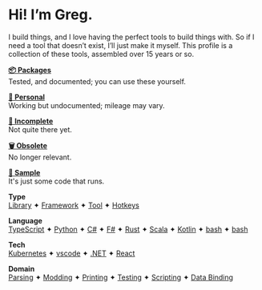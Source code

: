 # Hi! I’m Greg.

I build things, and I love having the perfect tools to build things with. So if I need a tool that doesn’t exist, I’ll just make it myself. This profile is a collection of these tools, assembled over 15 years or so. 

**[📦 Packages](https://github.com/GregRos?tab=repositories&q=topic:package)**<br>
Tested, and documented; you can use these yourself.

**[🤗 Personal](https://github.com/GregRos?tab=repositories&q=topic:personal)**<br>
Working but undocumented; mileage may vary.

**[🧩 Incomplete](https://github.com/GregRos?tab=repositories&q=topic:incomplete+topic:package+-topic:obsolete)**<br>
Not quite there yet.

**[🗑️ Obsolete](https://github.com/GregRos?tab=repositories&q=topic:obsolete)**<br>
No longer relevant.

**[🦠 Sample](https://github.com/GregRos?tab=repositories&q=topic:sample)**<br>
It's just some code that runs.

**Type**<br>
[Library](https://github.com/GregRos?tab=repositories&q=topic:library+-topic:obsolete+-topic:incomplete+topic:package)  ✦  [Framework](https://github.com/GregRos?tab=repositories&q=topic:framework+-topic:obsolete+-topic:incomplete+topic:package)  ✦  [Tool](https://github.com/GregRos?tab=repositories&q=topic:tool)  ✦  [Hotkeys](https://github.com/GregRos?tab=repositories&q=topic:hotkeys)

**Language**<br>
[TypeScript](https://github.com/GregRos?tab=repositories&q=topic:typescript+-topic:obsolete+-topic:incomplete+topic:package)  ✦  [Python](https://github.com/GregRos?tab=repositories&q=topic:python)  ✦  [C#](https://github.com/GregRos?tab=repositories&q=topic:csharp)  ✦  [F#](https://github.com/GregRos?tab=repositories&q=topic:fsharp)  ✦  [Rust](https://github.com/GregRos?tab=repositories&q=topic:rust)  ✦  [Scala](https://github.com/GregRos?tab=repositories&q=topic:scala)  ✦  [Kotlin](https://github.com/GregRos?tab=repositories&q=topic:kotlin)  ✦  [bash](https://github.com/GregRos?tab=repositories&q=topic:bash)  ✦  [bash](https://github.com/GregRos?tab=repositories&q=topic:ahk)

**Tech**<br>
[Kubernetes](https://github.com/GregRos?tab=repositories&q=topic:kubernetes+-topic:obsolete)  ✦  [vscode](https://github.com/GregRos?tab=repositories&q=topic:vscode+-topic:obsolete)  ✦  [.NET](https://github.com/GregRos?tab=repositories&q=topic:dotnet)  ✦  [React](https://github.com/GregRos?tab=repositories&q=topic:react+-topic:obsolete)  

**Domain**<br>
[Parsing](https://github.com/GregRos?tab=repositories&q=topic:parsing+-topic:obsolete)  ✦  [Modding](https://github.com/GregRos?tab=repositories&q=topic:modding+-topic:obsolete)  ✦  [Printing](https://github.com/GregRos?tab=repositories&q=topic:print+-topic:obsolete)  ✦  [Testing](https://github.com/GregRos?tab=repositories&q=topic:testing+-topic:obsolete)  ✦  [Scripting](https://github.com/GregRos?tab=repositories&q=topic:scripting+-topic:obsolete)  ✦  [Data Binding](https://github.com/GregRos?tab=repositories&q=topic:data-binding+-topic:obsolete)

